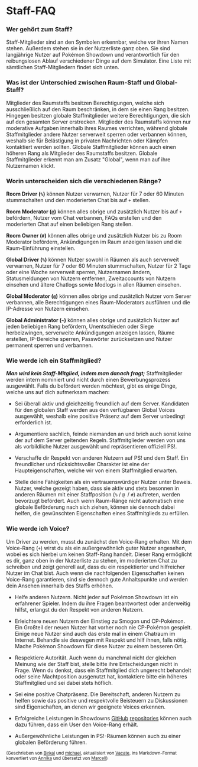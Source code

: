 # Staff-FAQ

### Wer gehört zum Staff?

Staff-Mitglieder sind an den Symbolen erkennbar, welche vor ihren Namen stehen. Außerdem stehen sie in der Nutzerliste ganz oben. Sie sind langjährige Nutzer auf Pokémon Showdown und verantwortlich für den reibungslosen Ablauf verschiedener Dinge auf dem Simulator. Eine Liste mit sämtlichen Staff-Mitgliedern findet sich unten.

### Was ist der Unterschied zwischen Raum-Staff und Global-Staff?

Mitglieder des Raumstaffs besitzen Berechtigungen, welche sich ausschließlich auf den Raum beschränken, in dem sie einen Rang besitzen. Hingegen besitzen globale Staffmitglieder weitere Berechtigungen, die sich auf den gesamten Server erstrecken. Mitglieder des Raumstaffs können nur moderative Aufgaben innerhalb ihres Raumes verrichten, während globale Staffmitglieder andere Nutzer serverweit sperren oder verbannen können, weshalb sie für Belästigung in privaten Nachrichten oder Kämpfen kontaktiert werden sollten. Globale Staffmitglieder können auch einen höheren Rang als Mitglieder des Raumstaffs besitzen. Globale Staffmitglieder erkennt man am Zusatz "Global", wenn man auf ihre Nutzernamen klickt.

### Worin unterscheiden sich die verschiedenen Ränge?

**Room Driver (`%`)** können Nutzer verwarnen, Nutzer für 7 oder 60 Minuten stummschalten und den moderierten Chat bis auf `+` stellen.

**Room Moderator (`@`)** können alles obrige und zusätzlich Nutzer bis auf `+` befördern, Nutzer vom Chat verbannen, FAQs erstellen und den moderierten Chat auf einen beliebigen Rang stellen.

**Room Owner (`#`)** können alles obrige und zusätzlich Nutzer bis zu Room Moderator befördern, Ankündigungen im Raum anzeigen lassen und die Raum-Einführung einstellen.

**Global Driver (`%`)** können Nutzer sowohl in Räumen als auch serverweit verwarnen, Nutzer für 7 oder 60 Minuten stummschalten, Nutzer für 2 Tage oder eine Woche serverweit sperren, Nutzernamen ändern, Statusmeldungen von Nutzern entfernen, Zweitaccounts von Nutzern einsehen und ältere Chatlogs sowie Modlogs in allen Räumen einsehen. 

**Global Moderator (`@`)** können alles obrige und zusätzlich Nutzer vom Server verbannen, alle Berechtigungen eines Raum-Moderators ausführen und die IP-Adresse von Nutzern einsehen.

**Global Administrator (`~`)** können alles obrige und zusätzlich Nutzer auf jeden beliebigen Rang befördern, Unentschieden oder Siege herbeizwingen, serverweite Ankündigungen anzeigen lassen, Räume erstellen, IP-Bereiche sperren, Passwörter zurücksetzen und Nutzer permanent sperren und verbannen.

###  Wie werde ich ein Staffmitglied? 

***Man wird kein Staff-Mitglied, indem man danach fragt;*** Staffmitglieder werden intern nominiert und nicht durch einen Bewerbungsprozess ausgewählt. Falls du befördert werden möchtest, gibt es einige Dinge, welche uns auf dich aufmerksam machen:

- Sei überall aktiv und gleichzeitig freundlich auf dem Server. Kandidaten für den globalen Staff werden aus den verfügbaren Global Voices ausgewählt, weshalb eine positive Präsenz auf dem Server unbedingt erforderlich ist.

- Argumentiere sachlich, feinde niemanden an und brich auch sonst keine der auf dem Server geltenden Regeln. Staffmitglieder werden von uns als vorbildliche Nutzer ausgewählt und repräsentieren offiziell PS!.

- Verschaffe dir Respekt von anderen Nutzern auf PS! und dem Staff. Ein freundlicher und rücksichtsvoller Charakter ist eine der Haupteigenschaften, welche wir von einem Staffmitglied erwarten.

- Stelle deine Fähigkeiten als ein vertrauenswürdiger Nutzer unter Beweis. Nutzer, welche gezeigt haben, dass sie aktiv und stets besonnen in anderen Räumen mit einer Staffposition (`%` / `@ `/ `#`) auftreten, werden bevorzugt befördert. Auch wenn Raum-Ränge nicht automatisch eine globale Beförderung nach sich ziehen, können sie dennoch dabei helfen, die gewünschten Eigenschaften eines Staffmitglieds zu erfüllen. 

### Wie werde ich Voice?

Um Driver zu werden, musst du zunächst den Voice-Rang erhalten. Mit dem Voice-Rang (`+`) wirst du als ein außergewöhnlich guter Nutzer angesehen, wobei es sich hierbei um keinen Staff-Rang handelt. Dieser Rang ermöglicht es dir, ganz oben in der Nutzerliste zu stehen, im moderierten Chat zu schreiben und zeigt generell auf, dass du ein respektierter und hilfreicher Nutzer im Chat bist. Auch wenn die nachfolgenden Eigenschaften keinen Voice-Rang garantieren, sind sie dennoch gute Anhaltspunkte und werden dein Ansehen innerhalb des Staffs erhöhen.

- Helfe anderen Nutzern. Nicht jeder auf Pokémon Showdown ist ein erfahrener Spieler. Indem du ihre Fragen beantwortest oder anderweitig hilfst, erlangst du den Respekt von anderen Nutzern. 

- Erleichtere neuen Nutzern den Einstieg zu Smogon und CP-Pokémon. Ein Großteil der neuen Nutzer hat vorher noch nie CP-Pokémon gespielt. Einige neue Nutzer sind auch das erste mal in einem Chatraum im Internet. Behandle sie deswegen mit Respekt und hilf ihnen, falls nötig. Mache Pokémon Showdown für diese Nutzer zu einem besseren Ort.

- Respektiere Autorität. Auch wenn du manchmal nicht der gleichen Meinung wie der Staff bist, stelle bitte ihre Entscheidungen nicht in Frage. Wenn du denkst, dass ein Staffmitglied dich ungerecht behandelt oder seine Machtposition ausgenutzt hat, kontaktiere bitte ein höheres Staffmitglied und sei dabei stets höflich.

- Sei eine positive Chatpräsenz. Die Bereitschaft, anderen Nutzern zu helfen sowie das positive und respektvolle Beisteuern zu Diskussionen sind Eigenschaften, an denen wir geeignete Voices erkennen.

- Erfolgreiche Leistungen in Showdowns [GitHub](https://github.com/smogon/pokemon-showdown) [repositories](https://github.com/smogon/pokemon-showdown-client) können auch dazu führen, dass ein User den Voice-Rang erhält.

- Außergewöhnliche Leistungen in PS!-Räumen können auch zu einer globalen Beförderung führen.

<small>(Geschrieben von [Birkal](https://www.smogon.com/forums/members/birkal.66676/) und [michael](https://www.smogon.com/forums/members/michael.94718/), aktualisiert von [Vacate](https://www.smogon.com/forums/members/vacate.189371/), ins Markdown-Format konvertiert von [Annika](https://www.smogon.com/forums/members/annika.434112/) und übersetzt von [Marcell](https://www.smogon.com/forums/members/marcell.456727/))</small>

